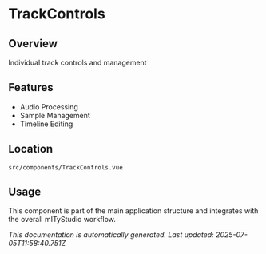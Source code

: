# TrackControls

## Overview

Individual track controls and management

## Features

- Audio Processing
- Sample Management
- Timeline Editing

## Location

`src/components/TrackControls.vue`

## Usage

This component is part of the main application structure and integrates with the overall mITyStudio workflow.

*This documentation is automatically generated. Last updated: 2025-07-05T11:58:40.751Z*
